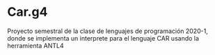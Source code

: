 # Car.g4
Proyecto semestral de la clase de lenguajes de programación 2020-1, donde se implementa un interprete para el lenguaje CAR usando la herramienta ANTL4
